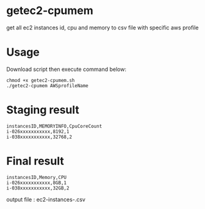 # getec2-cpumem
get all ec2 instances id, cpu and memory to csv file with specific aws profile

# Usage

Download script then execute command below:

    chmod +x getec2-cpumem.sh
    ./getec2-cpumem AWSprofileName

# Staging result
    instancesID,MEMORYINFO,CpuCoreCount
    i-026xxxxxxxxxxx,8192,1
    i-038xxxxxxxxxxx,32768,2

# Final result
    instancesID,Memory,CPU
    i-026xxxxxxxxxxx,8GB,1
    i-038xxxxxxxxxxx,32GB,2

  output file :  ec2-instances-<AWSprofileName>.csv

